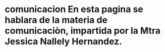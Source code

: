 # comunicacion En esta pagina se hablara de la materia de comunicaciòn, impartida por la Mtra Jessica Nallely Hernandez. 
